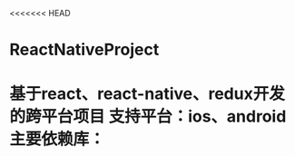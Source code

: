 <<<<<<< HEAD
# ReactNativeProject
基于react、react-native、redux开发的跨平台项目
支持平台：ios、android
主要依赖库：
=======
